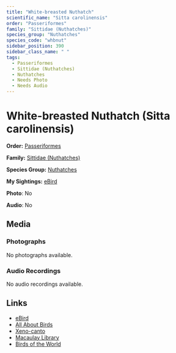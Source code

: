 ```yaml
---
title: "White-breasted Nuthatch"
scientific_name: "Sitta carolinensis"
order: "Passeriformes"
family: "Sittidae (Nuthatches)"
species_group: "Nuthatches"
species_code: "whbnut"
sidebar_position: 390
sidebar_class_name: " "
tags: 
  - Passeriformes
  - Sittidae (Nuthatches)
  - Nuthatches
  - Needs Photo
  - Needs Audio
---
```


# White-breasted Nuthatch (Sitta carolinensis)

**Order:** [Passeriformes](/tags/passeriformes)

**Family:** [Sittidae (Nuthatches)](/tags/sittidae-nuthatches)

**Species Group:** [Nuthatches](/tags/nuthatches)

**My Sightings:** [eBird](https://ebird.org/lifelist?r=world&time=life&spp=whbnut)

**Photo**: No 

**Audio**: No

## Media
### Photographs
No photographs available.

### Audio Recordings
No audio recordings available.

## Links
* [eBird](https://ebird.org/species/whbnut) 
* [All About Birds](https://www.allaboutbirds.org/guide/whbnut) 
* [Xeno-canto](https://www.xeno-canto.org/species/sitta-carolinensis) 
* [Macaulay Library](https://search.macaulaylibrary.org/catalog?taxonCode=whbnut&sort=rating_rank_desc)
* [Birds of the World](https://birdsoftheworld.org/bow/species/whbnut)

